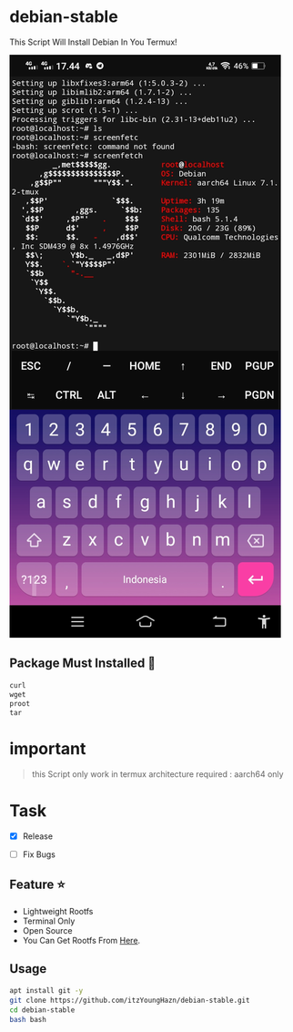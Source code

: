 # debian-stable
This Script Will Install Debian In You Termux! 

![pussy](./Screenshot_20220310_174407.jpg)

## Package Must Installed 🚀
```terminal
curl 
wget 
proot 
tar
```

# important
> this Script only work in termux
> architecture required : aarch64 only

# Task
- [x] Release
- [ ] Fix Bugs


## Feature ⭐
* Lightweight Rootfs
* Terminal Only
* Open Source
* You Can Get Rootfs From [Here](https://github.com/debuerreotype/docker-debian-artifacts/tree/master).


## Usage
```bash
apt install git -y
git clone https://github.com/itzYoungHazn/debian-stable.git
cd debian-stable
bash bash
```

